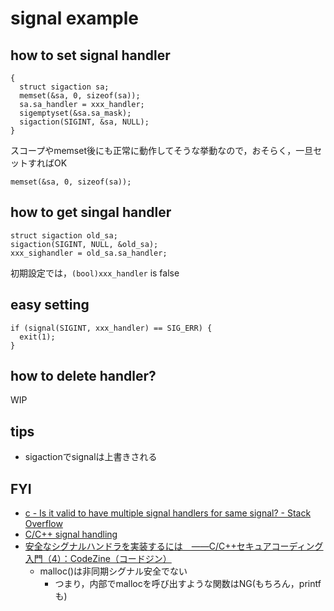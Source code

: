 # signal example

## how to set signal handler
```
{
  struct sigaction sa;
  memset(&sa, 0, sizeof(sa));
  sa.sa_handler = xxx_handler;
  sigemptyset(&sa.sa_mask);
  sigaction(SIGINT, &sa, NULL);
}
```

スコープやmemset後にも正常に動作してそうな挙動なので，おそらく，一旦セットすればOK
```
memset(&sa, 0, sizeof(sa));
```

## how to get singal handler
```
struct sigaction old_sa;
sigaction(SIGINT, NULL, &old_sa);
xxx_sighandler = old_sa.sa_handler;
```

初期設定では，`(bool)xxx_handler` is false

## easy setting
```
if (signal(SIGINT, xxx_handler) == SIG_ERR) {
  exit(1);
}
```

## how to delete handler?
WIP

## tips
* sigactionでsignalは上書きされる

## FYI
* [c \- Is it valid to have multiple signal handlers for same signal? \- Stack Overflow]( https://stackoverflow.com/questions/17102919/is-it-valid-to-have-multiple-signal-handlers-for-same-signal )
* [C/C\+\+ signal handling]( http://www.yolinux.com/TUTORIALS/C++Signals.html )
* [安全なシグナルハンドラを実装するには　――C/C\+\+セキュアコーディング入門（4）：CodeZine（コードジン）]( https://codezine.jp/article/detail/4700 )
  * malloc()は非同期シグナル安全でない
    * つまり，内部でmallocを呼び出すような関数はNG(もちろん，printfも)

